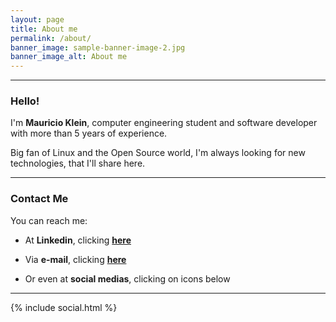 ```yaml
---
layout: page
title: About me
permalink: /about/
banner_image: sample-banner-image-2.jpg
banner_image_alt: About me
---
```


___

### Hello!

I'm **Mauricio Klein**, computer engineering student and software developer with more than 5 years of experience.

Big fan of Linux and the Open Source world, I'm always looking for new technologies, that I'll share here.

___

### **Contact Me**

You can reach me:

* At **Linkedin**, clicking **[here][linkedin]**

* Via **e-mail**, clicking **<a href="mailto:{{site.email}}">here</a>**

* Or even at **social medias**, clicking on icons below

---

[linkedin]: https://www.linkedin.com/in/mauricioklein
{% include social.html %}
